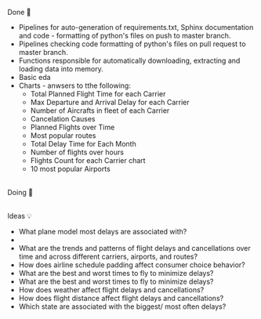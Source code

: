 Done 🎉
<ul>
    <li>Pipelines for auto-generation of requirements.txt, Sphinx documentation and code - formatting of python's files on push to master branch.</li>
    <li>Pipelines checking code formatting of python's files on pull request to master branch.</li>
    <li>Functions responsible for automatically downloading, extracting and loading data into memory.</li>
    <li>Basic eda</li>
    <li>Charts - anwsers to tthe following:
        <ul>
            <li>Total Planned Flight Time for each Carrier</li>
            <li>Max Departure and Arrival Delay for each Carrier</li>
            <li>Number of Aircrafts in fleet of each Carrier</li>
            <li>Cancelation Causes</li>
            <li>Planned Flights over Time</li>
            <li>Most popular routes</li>
            <li>Total Delay Time for Each Month</li>
            <li>Number of flights over hours</li>
            <li>Flights Count for each Carrier chart</li>
            <li>10 most popular Airports</li>
        </ul>
    </li>
</ul>
<br>
Doing 🥸
<ul>
</ul>
<br>
Ideas 💡
<ul>
    <li>What plane model most delays are associated with?<li>
    <li>What are the trends and patterns of flight delays and cancellations over time and across different carriers, airports, and routes?</li>
    <li>How does airline schedule padding affect consumer choice behavior?</li>
    <li>What are the best and worst times to fly to minimize delays?</li>
    <li>What are the best and worst times to fly to minimize delays?</li>
    <li>How does weather affect flight delays and cancellations?</li>
    <li>How does flight distance affect flight delays and cancellations?</li>
    <li>Which state are associated with the biggest/ most often delays?</li>
    
</ul>
